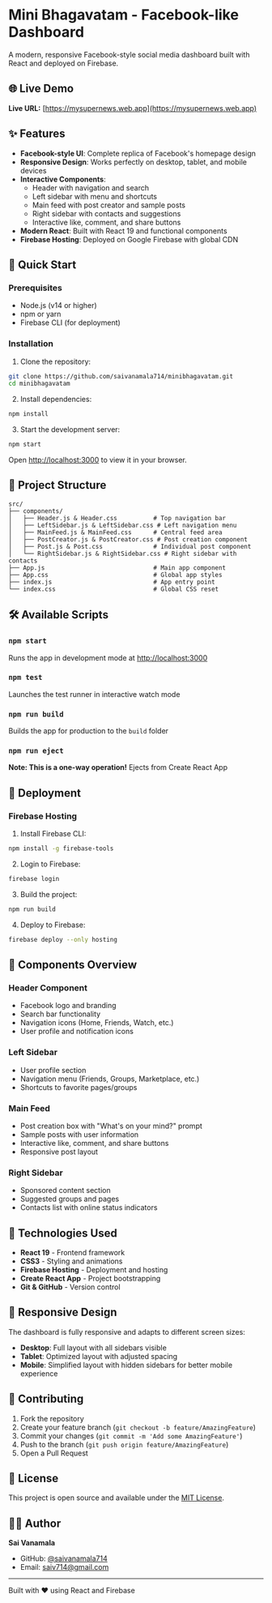 # Mini Bhagavatam - Facebook-like Dashboard

A modern, responsive Facebook-style social media dashboard built with React and deployed on Firebase.

## 🌐 Live Demo

**Live URL:** [https://mysupernews.web.app](https://mysupernews.web.app)

## ✨ Features

- **Facebook-style UI**: Complete replica of Facebook's homepage design
- **Responsive Design**: Works perfectly on desktop, tablet, and mobile devices
- **Interactive Components**:
  - Header with navigation and search
  - Left sidebar with menu and shortcuts
  - Main feed with post creator and sample posts
  - Right sidebar with contacts and suggestions
  - Interactive like, comment, and share buttons
- **Modern React**: Built with React 19 and functional components
- **Firebase Hosting**: Deployed on Google Firebase with global CDN

## 🚀 Quick Start

### Prerequisites
- Node.js (v14 or higher)
- npm or yarn
- Firebase CLI (for deployment)

### Installation

1. Clone the repository:
```bash
git clone https://github.com/saivanamala714/minibhagavatam.git
cd minibhagavatam
```

2. Install dependencies:
```bash
npm install
```

3. Start the development server:
```bash
npm start
```

Open [http://localhost:3000](http://localhost:3000) to view it in your browser.

## 📁 Project Structure

```
src/
├── components/
│   ├── Header.js & Header.css          # Top navigation bar
│   ├── LeftSidebar.js & LeftSidebar.css # Left navigation menu
│   ├── MainFeed.js & MainFeed.css      # Central feed area
│   ├── PostCreator.js & PostCreator.css # Post creation component
│   ├── Post.js & Post.css              # Individual post component
│   └── RightSidebar.js & RightSidebar.css # Right sidebar with contacts
├── App.js                              # Main app component
├── App.css                             # Global app styles
├── index.js                            # App entry point
└── index.css                           # Global CSS reset
```

## 🛠 Available Scripts

### `npm start`
Runs the app in development mode at [http://localhost:3000](http://localhost:3000)

### `npm test`
Launches the test runner in interactive watch mode

### `npm run build`
Builds the app for production to the `build` folder

### `npm run eject`
**Note: This is a one-way operation!** Ejects from Create React App

## 🚀 Deployment

### Firebase Hosting

1. Install Firebase CLI:
```bash
npm install -g firebase-tools
```

2. Login to Firebase:
```bash
firebase login
```

3. Build the project:
```bash
npm run build
```

4. Deploy to Firebase:
```bash
firebase deploy --only hosting
```

## 🎨 Components Overview

### Header Component
- Facebook logo and branding
- Search bar functionality
- Navigation icons (Home, Friends, Watch, etc.)
- User profile and notification icons

### Left Sidebar
- User profile section
- Navigation menu (Friends, Groups, Marketplace, etc.)
- Shortcuts to favorite pages/groups

### Main Feed
- Post creation box with "What's on your mind?" prompt
- Sample posts with user information
- Interactive like, comment, and share buttons
- Responsive post layout

### Right Sidebar
- Sponsored content section
- Suggested groups and pages
- Contacts list with online status indicators

## 🔧 Technologies Used

- **React 19** - Frontend framework
- **CSS3** - Styling and animations
- **Firebase Hosting** - Deployment and hosting
- **Create React App** - Project bootstrapping
- **Git & GitHub** - Version control

## 📱 Responsive Design

The dashboard is fully responsive and adapts to different screen sizes:
- **Desktop**: Full layout with all sidebars visible
- **Tablet**: Optimized layout with adjusted spacing
- **Mobile**: Simplified layout with hidden sidebars for better mobile experience

## 🤝 Contributing

1. Fork the repository
2. Create your feature branch (`git checkout -b feature/AmazingFeature`)
3. Commit your changes (`git commit -m 'Add some AmazingFeature'`)
4. Push to the branch (`git push origin feature/AmazingFeature`)
5. Open a Pull Request

## 📄 License

This project is open source and available under the [MIT License](LICENSE).

## 👨‍💻 Author

**Sai Vanamala**
- GitHub: [@saivanamala714](https://github.com/saivanamala714)
- Email: saiv714@gmail.com

---

Built with ❤️ using React and Firebase